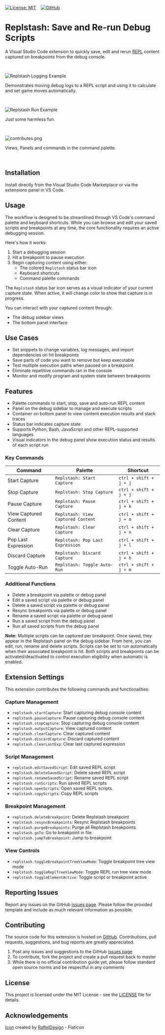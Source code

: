 [![License: MIT](https://img.shields.io/badge/License-MIT-yellow.svg)](https://opensource.org/licenses/MIT)
&nbsp;&nbsp;
[![GitHub](https://img.shields.io/badge/github-%23121011.svg?style=flat&logo=github&logoColor=white)](https://github.com/FelixVaughan/Replstash)

# Replstash: Save and Re-run Debug Scripts

A Visual Studio Code extension to quickly save, edit and rerun [REPL](https://en.wikipedia.org/wiki/Read%E2%80%93eval%E2%80%93print_loop) content captured on breakpoints from the debug console.

<br/>

![Replstash Logging Example](images/log_and_modify.gif)

Demonstrates moving debug logs to a REPL script and using it to calculate and set game moves automatically.

<br/>

![Replstash Run Example](images/run_example.gif)

Just some harmless fun.

<br/>

![contributes.png](images/contributes.png)

Views, Panels and commands in the command palette.

<br/>

## Installation

Install directly from the Visual Studio Code Marketplace or via the extensions panel in VS Code.

## Usage

The workflow is designed to be streamlined through VS Code's command palette and keyboard shortcuts. While you can browse and edit your saved scripts and breakpoints at any time, the core functionality requires an active debugging session.

Here's how it works:

1. Start a debugging session
2. Hit a breakpoint to pause execution
3. Begin capturing content using either:
   - The colored `Replstash` status bar icon
   - Keyboard shortcuts
   - Command palette commands

The `Replstash` status bar icon serves as a visual indicator of your current capture state. When active, it will change color to show that capture is in progress.

You can interact with your captured content through:
- The debug sidebar views
- The bottom panel interface

## Use Cases 

- Set snippets to change variables, log messages, and import dependencies on hit breakpoints
- Save parts of code you want to remove but keep executable
- Test multiple execution paths when paused on a breakpoint
- Eliminate repetitive commands ran in the console
- Monitor and modify program and system state between breakpoints

## Features 

- Palette commands to start, stop, save and auto-run REPL content
- Panel on the debug sidebar to manage and execute scripts
- Container on bottom panel to view content execution results and stack traces
- Status bar indicates capture state
- Supports Python, Bash, JavaScript and other REPL-supported languages
- Visual indicators in the debug panel show execution status and results of each script run

### Key Commands

| Command | Palette | Shortcut |
|---------|---------|----------|
| Start Capture | `Replstash: Start Capture` | `ctrl + shift + j + j` |
| Stop Capture | `Replstash: Stop Capture` | `ctrl + shift + j + j` |
| Pause Capture | `Replstash: Pause Capture` | `ctrl + shift + j + k` |
| View Captured Content | `Replstash: View Captured Content` | `ctrl + shift + j + o` |
| Clear Capture | `Replstash: Clear Capture` | `ctrl + shift + j + n` |
| Pop Last Expression | `Replstash: Pop Last Expression` | `ctrl + shift + j + l` |
| Discard Capture | `Replstash: Discard Capture` | `ctrl + shift + j + h` |
| Toggle Auto-Run | `Replstash: Toggle Auto-Run` | `ctrl + shift + j + m` |

### Additional Functions

- Delete a breakpoint via palette or debug panel
- Edit a saved script via palette or debug panel
- Delete a saved script via palette or debug panel
- Resync breakpoints via palette or debug panel
- Rename a saved script via palette or debug panel
- Run a saved script from the debug panel
- Run all saved scripts from the debug panel

**Note:** Multiple scripts can be captured per breakpoint. Once saved, they appear in the Replstash panel on the debug sidebar. From here, you can edit, run, rename and delete scripts. Scripts can be set to run automatically when their associated breakpoint is hit. Both scripts and breakpoints can be activated/deactivated to control execution eligibility when automatic is enabled.

## Extension Settings

This extension contributes the following commands and functionalities:

### Capture Management
- `replstash.startCapture`: Start capturing debug console content
- `replstash.pauseCapture`: Pause capturing debug console content
- `replstash.stopCapture`: Stop capturing debug console content
- `replstash.outputCapture`: View captured content
- `replstash.clearCapture`: Clear captured content
- `replstash.discardCapture`: Discard captured content
- `replstash.clearLastExp`: Clear last captured expression

### Script Management
- `replstash.editSavedScript`: Edit saved REPL script
- `replstash.deleteSavedScript`: Delete saved REPL script
- `replstash.renameSavedScript`: Rename saved REPL script
- `replstash.runScripts`: Run saved REPL scripts
- `replstash.openScripts`: Open saved REPL scripts
- `replstash.copyScripts`: Copy REPL scripts

### Breakpoint Management
- `replstash.deleteBreakpoint`: Delete Replstash breakpoint
- `replstash.resyncBreakpoints`: Resync Replstash breakpoints
- `replstash.purgeBreakpoints`: Purge all Replstash breakpoints
- `replstash.goTo`: Go to breakpoint in file
- `replstash.jumpToBreakpoint`: Jump to breakpoint

### View Controls
- `replstash.toggleBreakpointTreeViewMode`: Toggle breakpoint tree view mode
- `replstash.toggleReplTreeViewMode`: Toggle REPL run tree view mode
- `replstash.toggleElementActive`: Toggle script or breakpoint active

## Reporting Issues

Report any issues on the GitHub [issues page](https://github.com/FelixVaughan/Replstash/issues). Please follow the provided template and include as much relevant information as possible.

## Contributing

The source code for this extension is hosted on [GitHub](https://github.com/FelixVaughan/Replstash). Contributions, pull requests, suggestions, and bug reports are greatly appreciated.

1. Post any issues and suggestions to the GitHub [issues page](https://github.com/FelixVaughan/Replstash/issues)
2. To contribute, fork the project and create a pull request back to master
3. While there is no official contribution guide yet, please follow standard open source norms and be respectful in any comments

## License

This project is licensed under the MIT License - see the [LICENSE](LICENSE) file for details.

## Acknowledgements

[Icon](https://www.flaticon.com/free-icons/scenario) created by [RaftelDesign](https://www.flaticon.com/authors/rafteldesign) - Flaticon
